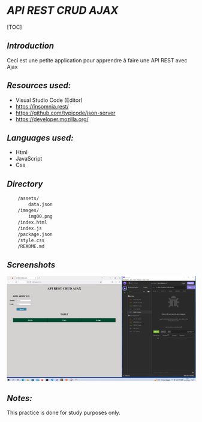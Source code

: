 # ***API REST CRUD AJAX***
[TOC]

## ***Introduction***
Ceci est une petite application pour apprendre à faire une API REST avec Ajax



## ***Resources used:***
- Visual Studio Code (Editor)
- https://insomnia.rest/
- https://github.com/typicode/json-server
- https://developer.mozilla.org/


## ***Languages used:***
- Html
- JavaScript
- Css

## ***Directory***
		/assets/
			data.json
		/images/
			img00.png
		/index.html
		/index.js
		/package.json
		/style.css
		/README.md

   
## ***Screenshots***


![](images/img00.png)



## ***Notes:***
This practice is done for study purposes only.